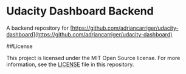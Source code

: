 # Udacity Dashboard Backend

A backend repository for [https://github.com/adriancarriger/udacity-dashboard](https://github.com/adriancarriger/udacity-dashboard)

##License

This project is licensed under the MIT Open Source license. For more information, see the [LICENSE](LICENSE) file in this repository.